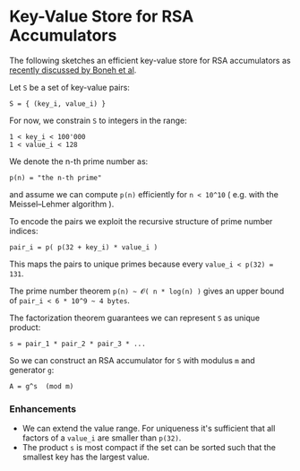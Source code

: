# Key-Value Store for RSA Accumulators

The following sketches an efficient key-value store for RSA accumulators as [recently discussed by Boneh et al](https://eprint.iacr.org/2018/1188.pdf).


Let `S` be a set of key-value pairs:
```
S = { (key_i, value_i) }
```

For now, we constrain `S` to integers in the range:

```
1 < key_i < 100'000
1 < value_i < 128
```

We denote the n-th prime number as:
```
p(n) = "the n-th prime" 
```
and assume we can compute `p(n)` efficiently for `n < 10^10` ( e.g. with the Meissel–Lehmer algorithm ).

To encode the pairs we exploit the recursive structure of prime number indices:
```
pair_i = p( p(32 + key_i) * value_i )
```
This maps the pairs to unique primes because every `value_i < p(32) = 131`. 

The prime number theorem `p(n) ~ 𝓞( n * log(n) )` gives an upper bound of `pair_i < 6 * 10^9 ~ 4 bytes`.

The factorization theorem guarantees we can represent `S` as unique product:
```
s = pair_1 * pair_2 * pair_3 * ...
```

So we can construct an RSA accumulator for `S` with modulus `m` and generator `g`:
```
A = g^s  (mod m)
```



### Enhancements
- We can extend the value range. For uniqueness it's sufficient that all factors of a `value_i` are smaller than `p(32)`.
- The product `s` is most compact if the set can be sorted such that the smallest key has the largest value.
